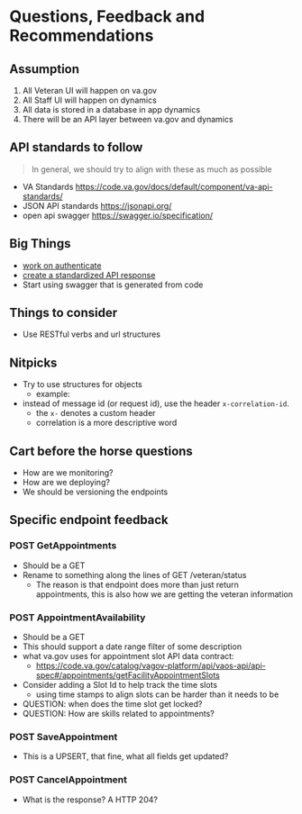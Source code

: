 # Questions, Feedback and Recommendations

## Assumption

1. All Veteran UI will happen on va.gov
2. All Staff UI will happen on dynamics
3. All data is stored in a database in app dynamics
4. There will be an API layer between va.gov and dynamics
​

## API standards to follow

> In general, we should try to align with these as much as possible

- VA Standards <https://code.va.gov/docs/default/component/va-api-standards/>
- JSON API standards <https://jsonapi.org/>
- open api swagger <https://swagger.io/specification/>

## Big Things

- [work on authenticate](./api-authenicate.md)
- [create a standardized API response](./standard-api-response.md)
- Start using swagger that is generated from code

## Things to consider

- Use RESTful verbs and  url structures

## Nitpicks

- Try to use structures for objects
  - example:
- instead of message id (or request id), use the header `x-correlation-id`.
  - the `x-` denotes a custom header
  - correlation is a more descriptive word

## Cart before the horse questions

- How are we monitoring?
- How are we deploying?
- We should be versioning the endpoints

## Specific endpoint feedback

### POST GetAppointments

- Should be a GET
- Rename to something along the lines of GET /veteran/status
  - The reason is that endpoint does more than just return appointments, this is also how we are getting the veteran information

### POST AppointmentAvailability

- Should be a GET
- This should support a date range filter of some description
- what va.gov uses for appointment slot API data contract:
  - <https://code.va.gov/catalog/vagov-platform/api/vaos-api/api-spec#/appointments/getFacilityAppointmentSlots>
- Consider adding a Slot Id to help track the time slots
  - using time stamps to align slots can be harder than it needs to be
- QUESTION: when does the time slot get locked?
- QUESTION: How are skills related to appointments?

### POST SaveAppointment

- This is a UPSERT, that fine, what all fields get updated?

### POST CancelAppointment

- What is the response? A HTTP 204?
